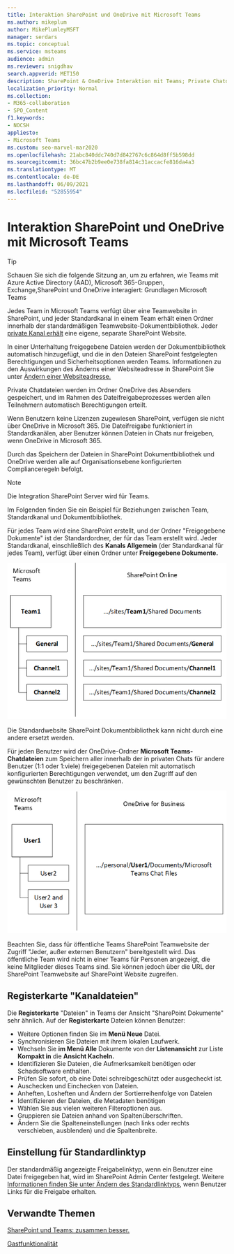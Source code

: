 ```yaml
---
title: Interaktion SharePoint und OneDrive mit Microsoft Teams
ms.author: mikeplum
author: MikePlumleyMSFT
manager: serdars
ms.topic: conceptual
ms.service: msteams
audience: admin
ms.reviewer: snigdhav
search.appverid: MET150
description: SharePoint & OneDrive Interaktion mit Teams; Private Chatdateispeicherung & Interaktion zwischen Team, Standardkanal, & Dokumentbibliothek.
localization_priority: Normal
ms.collection:
- M365-collaboration
- SPO_Content
f1.keywords:
- NOCSH
appliesto:
- Microsoft Teams
ms.custom: seo-marvel-mar2020
ms.openlocfilehash: 21abc840ddc740d7d842767c6c864d8ff5b598dd
ms.sourcegitcommit: 36bc47b2b9ee0e738fa814c31accacfe816da4a3
ms.translationtype: MT
ms.contentlocale: de-DE
ms.lasthandoff: 06/09/2021
ms.locfileid: "52855954"
---
```

# <a name="how-sharepoint-and-onedrive-interact-with-microsoft-teams"></a>Interaktion SharePoint und OneDrive mit Microsoft Teams

> [!Tip]
> Schauen Sie sich die folgende Sitzung an, um zu erfahren, wie Teams mit Azure Active Directory (AAD), Microsoft 365-Gruppen, Exchange,SharePoint [](https://aka.ms/teams-foundations) und OneDrive interagiert: Grundlagen Microsoft Teams

Jedes Team in Microsoft Teams verfügt über eine Teamwebsite in SharePoint, und jeder Standardkanal in einem Team erhält einen Ordner innerhalb der standardmäßigen Teamwebsite-Dokumentbibliothek. Jeder [private Kanal erhält](private-channels.md) eine eigene, separate SharePoint Website.

In einer Unterhaltung freigegebene Dateien werden der Dokumentbibliothek automatisch hinzugefügt, und die in den Dateien SharePoint festgelegten Berechtigungen und Sicherheitsoptionen werden Teams. Informationen zu den Auswirkungen des Änderns einer Websiteadresse in SharePoint Sie unter [Ändern einer Websiteadresse.](/sharepoint/change-site-address)

Private Chatdateien werden im Ordner OneDrive des Absenders gespeichert, und im Rahmen des Dateifreigabeprozesses werden allen Teilnehmern automatisch Berechtigungen erteilt.

Wenn Benutzern keine Lizenzen zugewiesen SharePoint, verfügen sie nicht über OneDrive in Microsoft 365. Die Dateifreigabe funktioniert in Standardkanälen, aber Benutzer können Dateien in Chats nur freigeben, wenn OneDrive in Microsoft 365.

Durch das Speichern der Dateien in SharePoint Dokumentbibliothek und OneDrive werden alle auf Organisationsebene konfigurierten Complianceregeln befolgt. 

> [!NOTE]
> Die Integration SharePoint Server wird für Teams.

Im Folgenden finden Sie ein Beispiel für Beziehungen zwischen Team, Standardkanal und Dokumentbibliothek.

Für jedes Team wird eine SharePoint erstellt,  und der Ordner "Freigegebene Dokumente" ist der Standardordner, der für das Team erstellt wird. Jeder Standardkanal, einschließlich des **Kanals Allgemein** (der Standardkanal für jedes Team), verfügt über einen Ordner unter **Freigegebene Dokumente.**

![Diagramm der Ordner "Freigegebene Dokumente" in SharePoint.](media/Understand_how_SharePoint_Online_and_OneDrive_for_Business_interact_with_Microsoft_Teams_image1.png)

Die Standardwebsite SharePoint Dokumentbibliothek kann nicht durch eine andere ersetzt werden.

Für jeden Benutzer wird der OneDrive-Ordner **Microsoft Teams-Chatdateien** zum Speichern aller innerhalb der in privaten Chats für andere Benutzer (1:1 oder 1:viele) freigegebenen Dateien mit automatisch konfigurierten Berechtigungen verwendet, um den Zugriff auf den gewünschten Benutzer zu beschränken.

![Diagram of the OneDrive folder named Microsoft Teams Chat Files](media/Understand_how_SharePoint_Online_and_OneDrive_for_Business_interact_with_Microsoft_Teams_image2.png)

Beachten Sie, dass für öffentliche Teams SharePoint Teamwebsite der Zugriff "Jeder, außer externen Benutzern" bereitgestellt wird. Das öffentliche Team wird nicht in einer Teams für Personen angezeigt, die keine Mitglieder dieses Teams sind. Sie können jedoch über die URL der SharePoint Teamwebsite auf SharePoint Website zugreifen. 

## <a name="channel-files-tab"></a>Registerkarte "Kanaldateien"

Die **Registerkarte** "Dateien" in Teams der Ansicht "SharePoint Dokumente" sehr ähnlich. Auf der **Registerkarte** Dateien können Benutzer:

- Weitere Optionen finden Sie im **Menü Neue** Datei.
- Synchronisieren Sie Dateien mit ihrem lokalen Laufwerk.
- Wechseln Sie **im Menü Alle** Dokumente von der **Listenansicht** zur Liste **Kompakt in** die **Ansicht Kacheln.**
- Identifizieren Sie Dateien, die Aufmerksamkeit benötigen oder Schadsoftware enthalten.
- Prüfen Sie sofort, ob eine Datei schreibgeschützt oder ausgecheckt ist.
- Auschecken und Einchecken von Dateien.
- Anheften, Losheften und Ändern der Sortierreihenfolge von Dateien
- Identifizieren der Dateien, die Metadaten benötigen
- Wählen Sie aus vielen weiteren Filteroptionen aus.
- Gruppieren sie Dateien anhand von Spaltenüberschriften.
- Ändern Sie die Spalteneinstellungen (nach links oder rechts verschieben, ausblenden) und die Spaltenbreite.

## <a name="default-link-type-setting"></a>Einstellung für Standardlinktyp

Der standardmäßig angezeigte Freigabelinktyp, wenn ein Benutzer eine Datei freigegeben hat, wird im SharePoint Admin Center festgelegt. Weitere [Informationen finden Sie unter Ändern des Standardlinktyps,](/sharepoint/change-default-sharing-link) wenn Benutzer Links für die Freigabe erhalten.

## <a name="related-topics"></a>Verwandte Themen

[SharePoint und Teams: zusammen besser.](https://techcommunity.microsoft.com/t5/Microsoft-SharePoint-Blog/SharePoint-and-Teams-Better-Together/ba-p/189593)

[Gastfunktionalität](guest-experience.md)